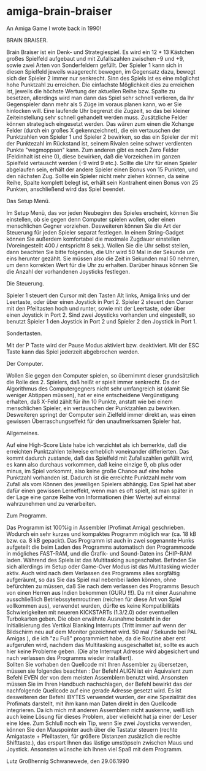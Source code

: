 # amiga-brain-braiser
An Amiga Game I wrote back in 1990!


BRAIN BRAISER.

Brain Braiser ist ein Denk- und Strategiespiel.
Es wird ein 12 * 13 Kästchen großes Spielfeld aufgebaut und mit Zufallszahlen
zwischen -9 und +9, sowie zwei Arten von Sonderfeldern gefüllt. Der Spieler 1
kann sich in diesen Spielfeld jeweils waagerecht bewegen, im Gegensatz dazu,
bewegt sich der Spieler 2 immer nur senkrecht.
Sinn des Spiels ist es eine möglichst hohe Punktzahl zu erreichen.
Die einfachste Möglichkeit dies zu erreichen ist, jeweils die höchste Wertung
der aktuellen Reihe bzw. Spalte zu besetzen, allerdings wird man dann das Spiel
sehr schnell verlieren, da Ihr Gegenspieler dann mehr als 5 Züge im voraus
planen kann, wo er Sie hinlocken will. Eine laufende Uhr begrenzt die Zugzeit,
so das bei kleiner Zeiteinstellung sehr schnell gehandelt werden muss.
Zusätzliche Felder können strategisch eingesetzt werden. Das wären zum einen die
Xchange Felder (durch ein großes X gekennzeichnet), die ein vertauschen der
Punktzahlen von Spieler 1 und Spieler 2 bewirken, so das ein Spieler der mit der
Punktezahl im Rückstand ist, seinem Rivalen seine schwer verdienten Punkte
"wegmoppsen" kann.
Zum anderen gibt es noch Zero Felder (Feldinhalt ist eine 0), diese bewirken,
daß die Vorzeichen im ganzen Spielfeld vertauscht werden (-9 wird 9 etc.).
Sollte die Uhr für einen Spieler abgelaufen sein, erhält der andere Spieler
einen Bonus von 15 Punkten, und den nächsten Zug. Sollte ein Spieler nicht
mehr ziehen können, da seine Reihe, Spalte komplett belegt ist, erhält sein
Kontrahent einen Bonus von 25 Punkten, anschließend wird das Spiel beendet.

Das Setup Menü.

Im Setup Menü, das vor jeden Neubeginn des Spieles erscheint, können Sie
einstellen, ob sie gegen denn Computer spielen wollen, oder einen menschlichen
Gegner vorziehen. Desweiteren können Sie die Art der Steuerung für jeden Spieler
separat festlegen. In einem String-Gadget können Sie außerdem komfortabel
die maximale Zugdauer einstellen (Voreingestellt 400 / entspricht 8 sek.).
Wollen Sie die Uhr selbst stellen, dann beachten Sie bitte folgendes, die Uhr
wird 50 Mal in der Sekunde um eins herunter gezählt. Sie müssen also die Zeit
in Sekunden mal 50 nehmen, um denn korrekten Wert für die Uhr zu erhalten.
Darüber hinaus können Sie die Anzahl der vorhandenen Joysticks festlegen.

Die Steuerung.

Spieler 1 steuert den Cursor mit den Tasten Alt links, Amiga links und der
Leertaste, oder über einen Joystick in Port 2.
Spieler 2 steuert den Cursor mit den Pfeiltasten hoch und runter, sowie mit
der Leertaste, oder über einen Joystick in Port 2. Sind zwei Joysticks
vorhanden und eingestellt, so benutzt Spieler 1 den Joystick in Port 2 und
Spieler 2 den Joystick in Port 1.

Sondertasten.

Mit der P Taste wird der Pause Modus aktiviert bzw. deaktiviert. Mit der
ESC Taste kann das Spiel jederzeit abgebrochen werden.

Der Computer.

Wollen Sie gegen den Computer spielen, so übernimmt dieser grundsätzlich die
Rolle des 2. Spielers, daß heißt er spielt immer senkrecht. Da der Algorithmus
des Computergegners nicht sehr umfangreich ist (damit Sie weniger Abtippen
müssen), hat er eine entscheidene Vergünstigung erhalten, daß X-Feld zählt für
ihn 10 Punkte, anstatt wie bei einem menschlichen Spieler, ein vertauschen der
Punktzahlen zu bewirken.
Desweiteren springt der Computer sein Zielfeld immer direkt an, was einen
gewissen Überraschungseffekt für den unaufmerksamen Spieler hat.

Allgemeines.

Auf eine High-Score Liste habe ich verzichtet als ich bemerkte, daß die 
erreichten Punktzahlen teilweise erheblich voneinander differierten. Das 
kommt dadurch zustande, daß das Spielfeld mit Zufallszahlen gefüllt wird,
es kann also durchaus vorkommen, daß keine einzige 9, ob plus oder minus,
im Spiel vorkommt, also keine große Chance auf eine hohe Punktzahl vorhanden
ist. Dadurch ist die erreichte Punktzahl mehr vom Zufall als vom Können des
jeweiligen Spielers abhängig.
Das Spiel hat aber dafür einen gewissen Lerneffekt, wenn man es oft spielt,
ist man später in der Lage eine ganze Reihe von Informationen (hier Werte)
auf einmal wahrzunehmen und zu verarbeiten.

Zum Programm. 

Das Programm ist 100%ig in Assembler (Profimat Amiga) geschrieben. Wodurch
ein sehr kurzes und kompaktes Programm möglich war (ca. 18 kB bzw. ca. 8 kB
gepackt). Das Programm ist auch in zwei sogenannte Hunks aufgeteilt die
beim Laden des Programms automatisch den Programmcode in mögliches
FAST-RAM, und die Grafik- und Sound-Daten ins CHIP-RAM laden.
Während des Spiels ist das Multitasking ausgeschaltet. Befinden Sie sich
allerdings im Setup oder Game-Over Modus ist das Multitasking wieder aktiv.
Auch wird nach dem Verlassen des Programms alles sorgfältig aufgeräumt, so das
Sie das Spiel mal nebenbei laden können, ohne befürchten zu müssen, daß Sie
nach dem verlassen des Programms Besuch von einen Herren aus Indien bekommen
(GURU !!!).
Da mit einer Ausnahme ausschließlich Betriebssytemroutinen (reichen für diese
Art von Spiel vollkommen aus), verwendet wurden, dürfte es keine 
Kompatibilitäts Schwierigkeiten mit neueren KICKSTARTs (1.3/2.0) oder
eventuellen Turbokarten geben. Die oben erwähnte Ausnahme besteht in der 
Initialisierung des Vertikal Blanking Interrupts (Tritt immer auf wenn der
Bildschirm neu auf dem Monitor gezeichnet wird. 50 mal / Sekunde bei PAL
Amigas ), die ich "zu Fuß" programmiert habe, da die Routine aber erst 
aufgerufen wird, nachdem das Multitasking ausgeschaltet ist, sollte es auch hier
keine Probleme geben. (Die alte Interrupt Adresse wird abgesichert und nach
verlassen des Programms wieder installiert).  
Sollten Sie vorhaben den Quellcode mit Ihren Assembler zu übersetzen, müssen 
sie folgendes beachten : Der Befehl ALIGN ist ein Äquivalent zum Befehl EVEN
der von dem meisten Assemblern benutzt wird. Ansonsten müssen Sie im Ihren
Handbuch nachschlagen, der Befehl bewirkt das der nachfolgende Quellcode
auf eine gerade Adresse gesetzt wird. Es ist desweiteren der Befehl IBYTES
verwendet wurden, der eine Spezialität des Profimats darstellt, mit ihm kann
man Daten direkt in den Quellcode integrieren. Da ich mich mit anderen
Assemblern nicht auskenne, weiß ich auch keine Lösung für dieses Problem,
aber vielleicht hat ja einer der Leser eine Idee.
Zum Schluß noch ein Tip, wenn Sie zwei Joysticks verwenden, können Sie den 
Mauspointer auch über die Tastatur steuern (rechte Amigataste + Pfeiltasten,
für größere Distanzen zusätzlich die rechte Shifttaste.), das
erspart Ihnen das lästige umstöpseln zwischen Maus und Joystick.
Ansonsten wünsche ich Ihnen viel Spaß mit dem Programm.

Lutz Großhennig                               Schwanewede, den 29.06.1990
